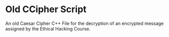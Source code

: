 # Old CCipher Script
An old Caesar Cipher C++ File for the decryption of an encrypted message assigned by the Ethical Hacking Course.
